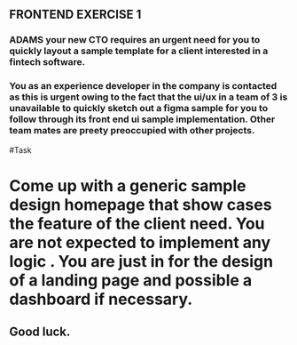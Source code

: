 ## FRONTEND EXERCISE 1

### ADAMS your new CTO requires an urgent need for you to quickly layout a sample template for a client interested in a fintech software.
### You as an experience developer in the company is contacted as this is urgent owing to the fact that the ui/ux in a team of 3 is unavailable to quickly sketch out a figma sample for you to follow through its front end ui sample implementation. Other team mates are preety preoccupied with other projects.

#Task
# Come up with a generic sample design homepage that show cases the feature of the client need. You are not expected to implement any logic . You are just in for the design of a landing page and possible a dashboard if necessary.

## Good luck.
